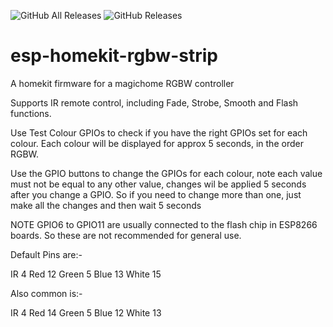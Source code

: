 ![GitHub All Releases](https://img.shields.io/github/downloads/maccoylton/esp-homekit-rgbw-strip/total) 
![GitHub Releases](https://img.shields.io/github/downloads/maccoylton/esp-homekit-rgbw-strip/latest/total)

# esp-homekit-rgbw-strip
A homekit firmware  for a magichome RGBW controller



Supports IR remote control, including Fade, Strobe, Smooth and Flash functions. 

Use Test Colour GPIOs to check if you have the right GPIOs set for each colour. Each colour will be displayed for approx 5 seconds, in the order RGBW.  

Use the GPIO buttons to change the GPIOs for each colour, note each value must not be equal to any other value, changes wil be applied 5 seconds after you change a GPIO. So if you need to change more than one, just make all the changes and then wait 5 seconds

NOTE GPIO6 to GPIO11 are usually connected to the flash chip in ESP8266 boards. So these are not recommended for general use. 


Default Pins are:- 

IR 4
Red 12
Green 5
Blue 13
White 15


Also common is:- 

IR 4
Red 14
Green 5
Blue 12
White 13
